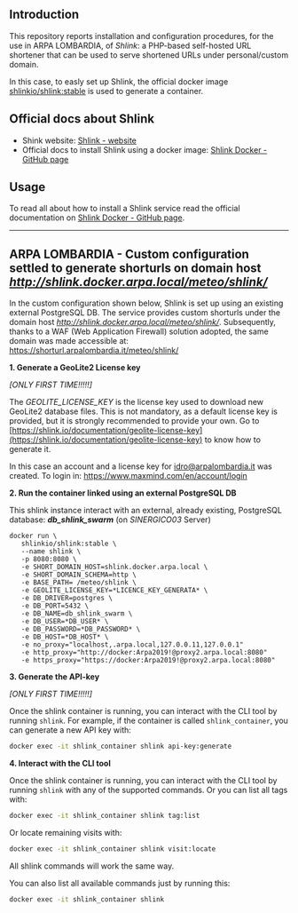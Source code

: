## Introduction
This repository reports installation and configuration procedures, for the use in ARPA LOMBARDIA, of _Shlink_: a PHP-based self-hosted URL shortener that can be used to serve shortened URLs under personal/custom domain.

In this case, to easly set up Shlink, the official docker image [shlinkio/shlink:stable](https://hub.docker.com/r/shlinkio/shlink/tags) is used to generate a container.

## Official docs about Shlink

- Shink website: [Shlink - website](https://shlink.io)
- Official docs to install Shlink using a docker image: [Shlink Docker - GitHub page](https://github.com/shlinkio/shlink/tree/develop/docker)

## Usage
To read all about how to install a Shlink service read the official documentation on [Shlink Docker - GitHub page](https://github.com/shlinkio/shlink/tree/develop/docker).

------------------------------------------------------------------


## ARPA LOMBARDIA - Custom configuration settled to generate shorturls on domain host _http://shlink.docker.arpa.local/meteo/shlink/_
In the custom configuration shown below, Shlink is set up using an existing external PostgreSQL DB.
The service provides custom shorturls under the domain host _http://shlink.docker.arpa.local/meteo/shlink/_. 
Subsequently, thanks to a WAF (Web Application Firewall) solution adopted, the same domain was made accessible at: https://shorturl.arpalombardia.it/meteo/shlink/

**1. Generate a GeoLite2 License key**

_[ONLY FIRST TIME!!!!!]_

The _GEOLITE_LICENSE_KEY_ is the license key used to download new GeoLite2 database files. This is not mandatory, as a default license key is provided, but it is strongly recommended to provide your own. Go to [https://shlink.io/documentation/geolite-license-key](https://shlink.io/documentation/geolite-license-key) to know how to generate it.

In this case an account and a license key for idro@arpalombardia.it was created. To login in: https://www.maxmind.com/en/account/login


**2. Run the container linked using an external PostgreSQL DB**

This shlink instance interact with an external, already existing, PostgreSQL database: **_db_shlink_swarm_** (on _SINERGICO03_ Server)
```
docker run \
   shlinkio/shlink:stable \
   --name shlink \
   -p 8080:8080 \
   -e SHORT_DOMAIN_HOST=shlink.docker.arpa.local \
   -e SHORT_DOMAIN_SCHEMA=http \
   -e BASE_PATH= /meteo/shlink \
   -e GEOLITE_LICENSE_KEY=*LICENCE_KEY_GENERATA* \
   -e DB_DRIVER=postgres \
   -e DB_PORT=5432 \
   -e DB_NAME=db_shlink_swarm \
   -e DB_USER=*DB_USER* \
   -e DB_PASSWORD=*DB_PASSWORD* \
   -e DB_HOST=*DB_HOST* \
   -e no_proxy="localhost,.arpa.local,127.0.0.11,127.0.0.1"
   -e http_proxy="http://docker:Arpa2019!@proxy2.arpa.local:8080"
   -e https_proxy="https://docker:Arpa2019!@proxy2.arpa.local:8080"
```

**3. Generate the API-key**

_[ONLY FIRST TIME!!!!!]_

Once the shlink container is running, you can interact with the CLI tool by running `shlink`.
For example, if the container is called `shlink_container`, you can generate a new API key with:

```bash
docker exec -it shlink_container shlink api-key:generate
```

**4. Interact with the CLI tool**

Once the shlink container is running, you can interact with the CLI tool by running `shlink` with any of the supported commands.
Or you can list all tags with:

```bash
docker exec -it shlink_container shlink tag:list
```

Or locate remaining visits with:

```bash
docker exec -it shlink_container shlink visit:locate
```

All shlink commands will work the same way.

You can also list all available commands just by running this:

```bash
docker exec -it shlink_container shlink
```


